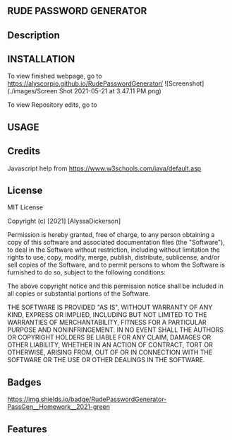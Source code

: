 # <RudePasswordGenerator>

## RUDE PASSWORD GENERATOR

## Description


## INSTALLATION 
To view finished webpage, go to https://alyscorpio.github.io/RudePasswordGenerator/
![Screenshot](./images/Screen Shot 2021-05-21 at 3.47.11 PM.png)

To view Repository edits, go to 

## USAGE

## Credits
Javascript help from https://www.w3schools.com/java/default.asp

## License
MIT License

Copyright (c) [2021] [AlyssaDickerson]

Permission is hereby granted, free of charge, to any person obtaining a copy of this software and associated documentation files (the "Software"), to deal in the Software without restriction, including without limitation the rights to use, copy, modify, merge, publish, distribute, sublicense, and/or sell copies of the Software, and to permit persons to whom the Software is
furnished to do so, subject to the following conditions:

The above copyright notice and this permission notice shall be included in all copies or substantial portions of the Software.

THE SOFTWARE IS PROVIDED "AS IS", WITHOUT WARRANTY OF ANY KIND, EXPRESS OR IMPLIED, INCLUDING BUT NOT LIMITED TO THE WARRANTIES OF MERCHANTABILITY, FITNESS FOR A PARTICULAR PURPOSE AND NONINFRINGEMENT. IN NO EVENT SHALL THE AUTHORS OR COPYRIGHT HOLDERS BE LIABLE FOR ANY CLAIM, DAMAGES OR OTHER LIABILITY, WHETHER IN AN ACTION OF CONTRACT, TORT OR OTHERWISE, ARISING FROM, OUT OF OR IN CONNECTION WITH THE SOFTWARE OR THE USE OR OTHER DEALINGS IN THE
SOFTWARE.

## Badges
https://img.shields.io/badge/RudePasswordGenerator-PassGen__Homework__2021-green

## Features
<link rel="html" href=".index.html">
<link src="./assets/java/script.js">
<link rel="stylesheet' href='./assets/css/style.css">